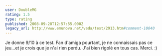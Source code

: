 ```yaml
---
user: DoubleMG
rating: 1.5
type: rating
published: 2008-09-28T12:57:55.000Z
legacy_url: http://www.emunova.net/veda/test/2913.htm#comment-10040
---
```

Je donne 9/10 à ce test.
Fan d'amiga pourtant, je ne connaissais pas ce jeu...et je crois que je n'ai rien perdu.
J'ai bien rigolé en tous cas.
Merci. :)